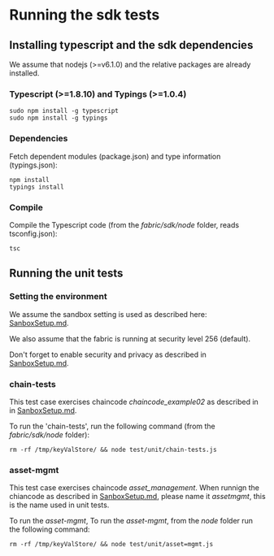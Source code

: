 # Running the sdk tests

## Installing typescript and the sdk dependencies

We assume that nodejs (>=v6.1.0) and the relative packages are already installed.

### Typescript (>=1.8.10) and Typings (>=1.0.4)
```
sudo npm install -g typescript
sudo npm install -g typings

```

### Dependencies

Fetch dependent modules (package.json) and type information (typings.json):

```
npm install
typings install

```

### Compile

Compile the Typescript code (from the *fabric/sdk/node* folder, reads tsconfig.json):
```
tsc
```

## Running the unit tests

### Setting the environment

We assume the sandbox setting is used as described here: [SanboxSetup.md](https://github.com/hyperledger/fabric/blob/master/docs/API/SandboxSetup.md#vagrant-terminal-2-chaincode).

We also assume that the fabric is running at security level 256 (default).

Don't forget to enable security and privacy as described in [SanboxSetup.md](https://github.com/hyperledger/fabric/blob/master/docs/API/SandboxSetup.md#vagrant-terminal-2-chaincode). 

### chain-tests

This test case exercises chaincode *chaincode_example02* as described in in [SanboxSetup.md](https://github.com/hyperledger/fabric/blob/master/docs/API/SandboxSetup.md#vagrant-terminal-2-chaincode). 

To run the 'chain-tests', run the following command (from the *fabric/sdk/node* folder):


```
rm -rf /tmp/keyValStore/ && node test/unit/chain-tests.js
```

### asset-mgmt

This test case exercises chaincode *asset_management*. When runnign the chiancode as described in [SanboxSetup.md](https://github.com/hyperledger/fabric/blob/master/docs/API/SandboxSetup.md#vagrant-terminal-2-chaincode), please name it *assetmgmt*, this is the name used in unit tests.

To run the *asset-mgmt*, To run the *asset-mgmt*, from the *node* folder run the following command:

```
rm -rf /tmp/keyValStore/ && node test/unit/asset=mgmt.js
```
